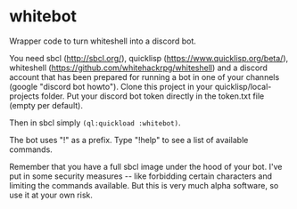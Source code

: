 # whitebot
Wrapper code to turn whiteshell into a discord bot.

You need sbcl (http://sbcl.org/), quicklisp (https://www.quicklisp.org/beta/), whiteshell (https://github.com/whitehackrpg/whiteshell) and a discord account that has been prepared for running a bot in one of your channels (google "discord bot howto"). Clone this project in your quicklisp/local-projects folder. Put your discord bot token directly in the token.txt file (empty per default). 

Then in sbcl simply `(ql:quickload :whitebot)`.

The bot uses "!" as a prefix. Type "!help" to see a list of available commands.

Remember that you have a full sbcl image under the hood of your bot. I've put in some security measures -- like forbidding certain characters and limiting the commands available. But this is very much alpha software, so use it at your own risk.
